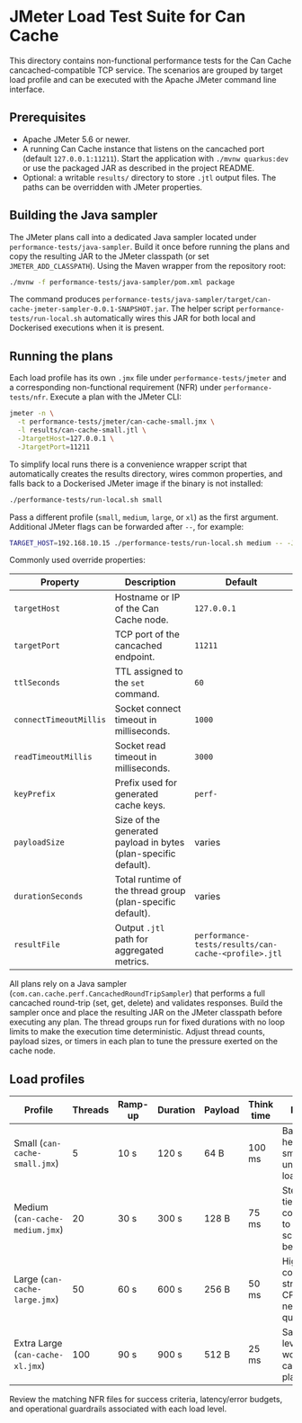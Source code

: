 # JMeter Load Test Suite for Can Cache

This directory contains non-functional performance tests for the Can Cache
cancached-compatible TCP service. The scenarios are grouped by target load
profile and can be executed with the Apache JMeter command line interface.

## Prerequisites

* Apache JMeter 5.6 or newer.
* A running Can Cache instance that listens on the cancached port (default
  `127.0.0.1:11211`). Start the application with `./mvnw quarkus:dev` or use the
  packaged JAR as described in the project README.
* Optional: a writable `results/` directory to store `.jtl` output files. The
  paths can be overridden with JMeter properties.


## Building the Java sampler

The JMeter plans call into a dedicated Java sampler located under `performance-tests/java-sampler`.
Build it once before running the plans and copy the resulting JAR to the JMeter classpath (or set
`JMETER_ADD_CLASSPATH`). Using the Maven wrapper from the repository root:

```bash
./mvnw -f performance-tests/java-sampler/pom.xml package
```

The command produces `performance-tests/java-sampler/target/can-cache-jmeter-sampler-0.0.1-SNAPSHOT.jar`.
The helper script `performance-tests/run-local.sh` automatically wires this JAR for both local
and Dockerised executions when it is present.

## Running the plans

Each load profile has its own `.jmx` file under `performance-tests/jmeter` and a
corresponding non-functional requirement (NFR) under `performance-tests/nfr`.
Execute a plan with the JMeter CLI:

```bash
jmeter -n \
  -t performance-tests/jmeter/can-cache-small.jmx \
  -l results/can-cache-small.jtl \
  -JtargetHost=127.0.0.1 \
  -JtargetPort=11211
```

To simplify local runs there is a convenience wrapper script that automatically
creates the results directory, wires common properties, and falls back to a
Dockerised JMeter image if the binary is not installed:

```bash
./performance-tests/run-local.sh small
```

Pass a different profile (`small`, `medium`, `large`, or `xl`) as the first
argument. Additional JMeter flags can be forwarded after `--`, for example:

```bash
TARGET_HOST=192.168.10.15 ./performance-tests/run-local.sh medium -- -JdurationSeconds=180
```

Commonly used override properties:

| Property | Description | Default |
| --- | --- | --- |
| `targetHost` | Hostname or IP of the Can Cache node. | `127.0.0.1` |
| `targetPort` | TCP port of the cancached endpoint. | `11211` |
| `ttlSeconds` | TTL assigned to the `set` command. | `60` |
| `connectTimeoutMillis` | Socket connect timeout in milliseconds. | `1000` |
| `readTimeoutMillis` | Socket read timeout in milliseconds. | `3000` |
| `keyPrefix` | Prefix used for generated cache keys. | `perf-` |
| `payloadSize` | Size of the generated payload in bytes (plan-specific default). | varies |
| `durationSeconds` | Total runtime of the thread group (plan-specific default). | varies |
| `resultFile` | Output `.jtl` path for aggregated metrics. | `performance-tests/results/can-cache-<profile>.jtl` |

All plans rely on a Java sampler (`com.can.cache.perf.CancachedRoundTripSampler`) that performs a full cancached
round-trip (set, get, delete) and validates responses. Build the sampler once and place the resulting JAR on the JMeter classpath before executing any plan. The thread groups run for
fixed durations with no loop limits to make the execution time deterministic.
Adjust thread counts, payload sizes, or timers in each plan to tune the pressure
exerted on the cache node.

## Load profiles

| Profile | Threads | Ramp-up | Duration | Payload | Think time | Purpose |
| --- | --- | --- | --- | --- | --- | --- |
| Small (`can-cache-small.jmx`) | 5 | 10 s | 120 s | 64 B | 100 ms | Baseline health & smoke under light load. |
| Medium (`can-cache-medium.jmx`) | 20 | 30 s | 300 s | 128 B | 75 ms | Steady mid-tier concurrency to validate scaling behavior. |
| Large (`can-cache-large.jmx`) | 50 | 60 s | 600 s | 256 B | 50 ms | High concurrency stressing CPU and network queues. |
| Extra Large (`can-cache-xl.jmx`) | 100 | 90 s | 900 s | 512 B | 25 ms | Saturation-level workload for capacity planning. |

Review the matching NFR files for success criteria, latency/error budgets, and
operational guardrails associated with each load level.
